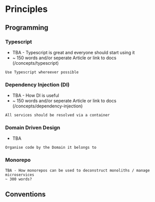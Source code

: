 # Principles

## Programming

### Typescript

- TBA - Typescript is great and everyone should start using it
- ~ 150 words and/or seperate Article or link to docs (/concepts/typescript)

`Use Typescript whereever possible`

### Dependency Injection (DI)

- TBA - How DI is useful
- ~ 150 words and/or seperate Article or link to docs (/concepts/dependency-injection)

`All services should be resolved via a container`

### Domain Driven Design

- TBA

`Organise code by the Domain it belongs to`

### Monorepo

```
TBA - How monorepos can be used to deconstruct monoliths / manage microservices
~ 300 words?
```

## Conventions

